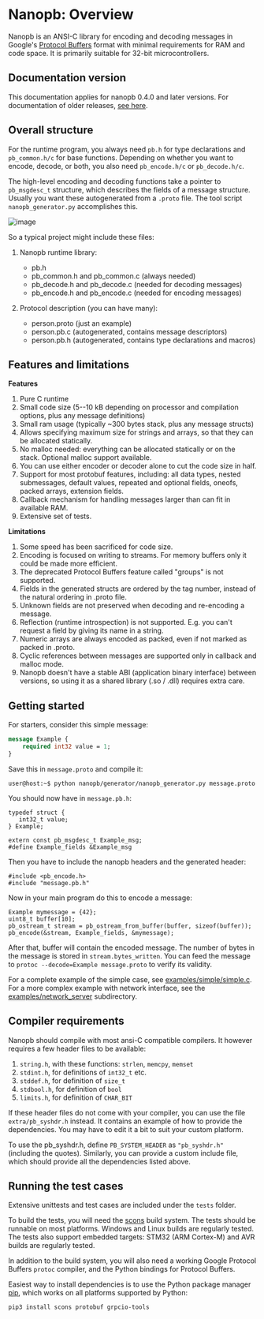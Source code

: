 # Nanopb: Overview

Nanopb is an ANSI-C library for encoding and decoding messages in
Google's [Protocol Buffers](https://developers.google.com/protocol-buffers/docs/reference/overview)
format with minimal requirements for RAM and code space. It is primarily
suitable for 32-bit microcontrollers.

Documentation version
---------------------

This documentation applies for nanopb 0.4.0 and later versions. For
documentation of older releases,
[see here](https://github.com/nanopb/nanopb/blob/maintenance_0.3/docs/index.rst).

Overall structure
-----------------

For the runtime program, you always need `pb.h` for type declarations
and `pb_common.h/c` for base functions. Depending on whether you want
to encode, decode, or both, you also need `pb_encode.h/c` or
`pb_decode.h/c`.

The high-level encoding and decoding functions take a pointer to
`pb_msgdesc_t` structure, which describes the fields of a message
structure. Usually you want these autogenerated from a `.proto` file.
The tool script `nanopb_generator.py` accomplishes this.

![image](generator_flow.svg)

So a typical project might include these files:

1. Nanopb runtime library:
    -   pb.h
    -   pb_common.h and pb_common.c (always needed)
    -   pb_decode.h and pb_decode.c (needed for decoding messages)
    -   pb_encode.h and pb_encode.c (needed for encoding messages)

2. Protocol description (you can have many):
    -   person.proto (just an example)
    -   person.pb.c (autogenerated, contains message descriptors)
    -   person.pb.h (autogenerated, contains type declarations and macros)

Features and limitations
------------------------

**Features**

1)  Pure C runtime
2)  Small code size (5--10 kB depending on processor and compilation options, plus any message definitions)
3)  Small ram usage (typically \~300 bytes stack, plus any message structs)
4)  Allows specifying maximum size for strings and arrays, so that they can be allocated statically.
5)  No malloc needed: everything can be allocated statically or on the stack. Optional malloc support available.
6)  You can use either encoder or decoder alone to cut the code size in half.
7)  Support for most protobuf features, including: all data types,
    nested submessages, default values, repeated and optional fields,
    oneofs, packed arrays, extension fields.
8)  Callback mechanism for handling messages larger than can fit in available RAM.
9)  Extensive set of tests.

**Limitations**

1)  Some speed has been sacrificed for code size.
2)  Encoding is focused on writing to streams. For memory buffers only it could be made more efficient.
3)  The deprecated Protocol Buffers feature called "groups" is not supported.
4)  Fields in the generated structs are ordered by the tag number, instead of the natural ordering in .proto file.
5)  Unknown fields are not preserved when decoding and re-encoding a message.
6)  Reflection (runtime introspection) is not supported. E.g. you can't request a field by giving its name in a string.
7)  Numeric arrays are always encoded as packed, even if not marked as packed in .proto.
8)  Cyclic references between messages are supported only in callback and malloc mode.
9)  Nanopb doesn't have a stable ABI (application binary interface)
    between versions, so using it as a shared library (.so / .dll)
    requires extra care.

Getting started
---------------

For starters, consider this simple message:

~~~~ protobuf
message Example {
    required int32 value = 1;
}
~~~~

Save this in `message.proto` and compile it:

    user@host:~$ python nanopb/generator/nanopb_generator.py message.proto

You should now have in `message.pb.h`:

    typedef struct {
       int32_t value;
    } Example;

    extern const pb_msgdesc_t Example_msg;
    #define Example_fields &Example_msg

Then you have to include the nanopb headers and the generated header:

    #include <pb_encode.h>
    #include "message.pb.h"

Now in your main program do this to encode a message:

    Example mymessage = {42};
    uint8_t buffer[10];
    pb_ostream_t stream = pb_ostream_from_buffer(buffer, sizeof(buffer));
    pb_encode(&stream, Example_fields, &mymessage);

After that, buffer will contain the encoded message. The number of bytes
in the message is stored in `stream.bytes_written`. You can feed the
message to `protoc --decode=Example message.proto` to verify its
validity.

For a complete example of the simple case, see [examples/simple/simple.c](https://github.com/nanopb/nanopb/blob/master/examples/simple/simple.c).
For a more complex example with network interface, see the [examples/network_server](https://github.com/nanopb/nanopb/tree/master/examples/network_server) subdirectory.

Compiler requirements
---------------------

Nanopb should compile with most ansi-C compatible compilers. It however
requires a few header files to be available:

1)  `string.h`, with these functions: `strlen`, `memcpy`, `memset`
2)  `stdint.h`, for definitions of `int32_t` etc.
3)  `stddef.h`, for definition of `size_t`
4)  `stdbool.h`, for definition of `bool`
5)  `limits.h`, for definition of `CHAR_BIT`

If these header files do not come with your compiler, you can use the
file `extra/pb_syshdr.h` instead. It contains an example of how to
provide the dependencies. You may have to edit it a bit to suit your
custom platform.

To use the pb_syshdr.h, define `PB_SYSTEM_HEADER` as
`"pb_syshdr.h"` (including the quotes). Similarly, you can provide a
custom include file, which should provide all the dependencies listed
above.

Running the test cases
----------------------

Extensive unittests and test cases are included under the `tests`
folder.

To build the tests, you will need the [scons](http://www.scons.org/)
build system. The tests should be runnable on most platforms. Windows
and Linux builds are regularly tested. The tests also support embedded
targets: STM32 (ARM Cortex-M) and AVR builds are regularly tested.

In addition to the build system, you will also need a working Google
Protocol Buffers `protoc` compiler, and the Python bindings for Protocol
Buffers.

Easiest way to install dependencies is to use the Python package manager
[pip](https://pypi.org/project/pip/), which works on all platforms supported by Python:

    pip3 install scons protobuf grpcio-tools
